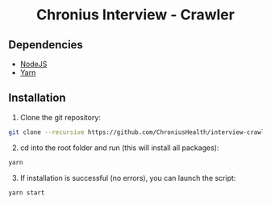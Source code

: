 <h1 align="center">Chronius Interview - Crawler</h1>

## Dependencies

- [NodeJS](https://nodejs.org/en/download/)
- [Yarn](https://yarnpkg.com/getting-started/install)

## Installation

1. Clone the git repository:

```bash
git clone --recursive https://github.com/ChroniusHealth/interview-crawler.git
```

2. cd into the root folder and run (this will install all packages):

```bash
yarn
```

3. If installation is successful (no errors), you can launch the script:

```bash
yarn start
```

